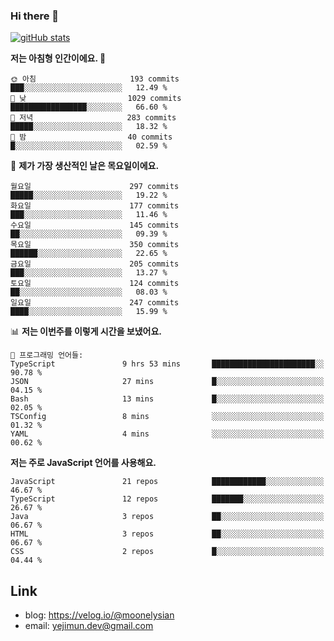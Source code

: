 ### Hi there 👋

<!--
**moonelysian/moonelysian** is a ✨ _special_ ✨ repository because its `README.md` (this file) appears on your GitHub profile.

Here are some ideas to get you started:

- 🔭 I’m currently working on ...
- 🌱 I’m currently learning ...
- 👯 I’m looking to collaborate on ...
- 🤔 I’m looking for help with ...
- 💬 Ask me about ...
- 📫 How to reach me: ...
- 😄 Pronouns: ...
- ⚡ Fun fact: ...
-->

<!-- [![wakatime stats](https://github-readme-stats.vercel.app/api/wakatime?username=moonelysian)](https://github.com/anuraghazra/github-readme-stats) -->

[![gitHub stats](https://github-readme-stats.vercel.app/api?username=moonelysian&show_icons=true)](https://github.com/anuraghazra/github-readme-stats)

<!--START_SECTION:waka-->
**저는 아침형 인간이에요. 🐤** 

```text
🌞 아침                     193 commits         ███░░░░░░░░░░░░░░░░░░░░░░   12.49 % 
🌆 낮　                     1029 commits        █████████████████░░░░░░░░   66.60 % 
🌃 저녁                     283 commits         █████░░░░░░░░░░░░░░░░░░░░   18.32 % 
🌙 밤　                     40 commits          █░░░░░░░░░░░░░░░░░░░░░░░░   02.59 % 
```
📅 **제가 가장 생산적인 날은 목요일이에요.** 

```text
월요일                      297 commits         █████░░░░░░░░░░░░░░░░░░░░   19.22 % 
화요일                      177 commits         ███░░░░░░░░░░░░░░░░░░░░░░   11.46 % 
수요일                      145 commits         ██░░░░░░░░░░░░░░░░░░░░░░░   09.39 % 
목요일                      350 commits         ██████░░░░░░░░░░░░░░░░░░░   22.65 % 
금요일                      205 commits         ███░░░░░░░░░░░░░░░░░░░░░░   13.27 % 
토요일                      124 commits         ██░░░░░░░░░░░░░░░░░░░░░░░   08.03 % 
일요일                      247 commits         ████░░░░░░░░░░░░░░░░░░░░░   15.99 % 
```


📊 **저는 이번주를 이렇게 시간을 보냈어요.** 

```text
💬 프로그래밍 언어들: 
TypeScript               9 hrs 53 mins       ███████████████████████░░   90.78 % 
JSON                     27 mins             █░░░░░░░░░░░░░░░░░░░░░░░░   04.15 % 
Bash                     13 mins             █░░░░░░░░░░░░░░░░░░░░░░░░   02.05 % 
TSConfig                 8 mins              ░░░░░░░░░░░░░░░░░░░░░░░░░   01.32 % 
YAML                     4 mins              ░░░░░░░░░░░░░░░░░░░░░░░░░   00.62 % 
```

**저는 주로 JavaScript 언어를 사용해요.** 

```text
JavaScript               21 repos            ████████████░░░░░░░░░░░░░   46.67 % 
TypeScript               12 repos            ███████░░░░░░░░░░░░░░░░░░   26.67 % 
Java                     3 repos             ██░░░░░░░░░░░░░░░░░░░░░░░   06.67 % 
HTML                     3 repos             ██░░░░░░░░░░░░░░░░░░░░░░░   06.67 % 
CSS                      2 repos             █░░░░░░░░░░░░░░░░░░░░░░░░   04.44 % 
```




<!--END_SECTION:waka-->


## Link
- blog: https://velog.io/@moonelysian
- email: yejimun.dev@gmail.com
